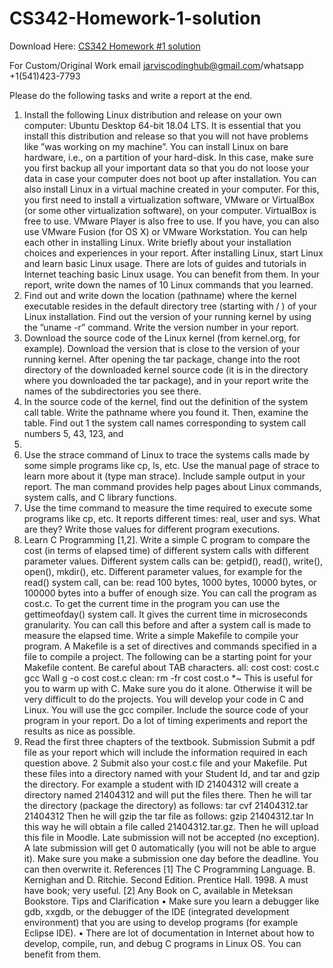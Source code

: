 # CS342-Homework-1-solution

Download Here: [CS342 Homework #1 solution](https://jarviscodinghub.com/assignment/cs342-homework-1-solution/)

For Custom/Original Work email jarviscodinghub@gmail.com/whatsapp +1(541)423-7793

Please do the following tasks and write a report at the end.
1. Install the following Linux distribution and release on your own computer:
Ubuntu Desktop 64-bit 18.04 LTS. It is essential that you install this distribution and release so that you will not have problems like ”was working on my
machine”. You can install Linux on bare hardware, i.e., on a partition of your
hard-disk. In this case, make sure you first backup all your important data so
that you do not loose your data in case your computer does not boot up after
installation.
You can also install Linux in a virtual machine created in your computer. For
this, you first need to install a virtualization software, VMware or VirtualBox
(or some other virtualization software), on your computer. VirtualBox is free
to use. VMware Player is also free to use. If you have, you can also use
VMware Fusion (for OS X) or VMware Workstation.
You can help each other in installing Linux.
Write briefly about your installation choices and experiences in your report.
After installing Linux, start Linux and learn basic Linux usage. There are lots
of guides and tutorials in Internet teaching basic Linux usage. You can benefit
from them. In your report, write down the names of 10 Linux commands that
you learned.
2. Find out and write down the location (pathname) where the kernel executable
resides in the default directory tree (starting with / ) of your Linux installation.
Find out the version of your running kernel by using the ”uname -r” command.
Write the version number in your report.
3. Download the source code of the Linux kernel (from kernel.org, for example).
Download the version that is close to the version of your running kernel. After
opening the tar package, change into the root directory of the downloaded kernel source code (it is in the directory where you downloaded the tar package),
and in your report write the names of the subdirectories you see there.
4. In the source code of the kernel, find out the definition of the system call table.
Write the pathname where you found it. Then, examine the table. Find out
1
the system call names corresponding to system call numbers 5, 43, 123, and
220.
5. Use the strace command of Linux to trace the systems calls made by some
simple programs like cp, ls, etc. Use the manual page of strace to learn more
about it (type man strace). Include sample output in your report. The man
command provides help pages about Linux commands, system calls, and C
library functions.
6. Use the time command to measure the time required to execute some programs
like cp, etc. It reports different times: real, user and sys. What are they?
Write those values for different program executions.
7. Learn C Programming [1,2]. Write a simple C program to compare the cost (in
terms of elapsed time) of different system calls with different parameter values.
Different system calls can be: getpid(), read(), write(), open(), mkdir(), etc.
Different parameter values, for example for the read() system call, can be: read
100 bytes, 1000 bytes, 10000 bytes, or 100000 bytes into a buffer of enough
size. You can call the program as cost.c. To get the current time in the
program you can use the gettimeofday() system call. It gives the current time
in microseconds granularity. You can call this before and after a system call
is made to measure the elapsed time.
Write a simple Makefile to compile your program. A Makefile is a set of
directives and commands specified in a file to compile a project. The following
can be a starting point for your Makefile content. Be careful about TAB
characters.
all: cost
cost: cost.c
gcc Wall g -o cost cost.c
clean:
rm -fr cost cost.o *~
This is useful for you to warm up with C. Make sure you do it alone. Otherwise
it will be very difficult to do the projects. You will develop your code in C
and Linux. You will use the gcc compiler. Include the source code of your
program in your report. Do a lot of timing experiments and report the results
as nice as possible.
8. Read the first three chapters of the textbook.
Submission
Submit a pdf file as your report which will include the information required in each
question above.
2
Submit also your cost.c file and your Makefile. Put these files into a directory
named with your Student Id, and tar and gzip the directory. For example a student
with ID 21404312 will create a directory named 21404312 and will put the files there.
Then he will tar the directory (package the directory) as follows:
tar cvf 21404312.tar 21404312
Then he will gzip the tar file as follows:
gzip 21404312.tar
In this way he will obtain a file called 21404312.tar.gz. Then he will upload this file
in Moodle. Late submission will not be accepted (no exception). A late submission
will get 0 automatically (you will not be able to argue it). Make sure you make a
submission one day before the deadline. You can then overwrite it.
References
[1] The C Programming Language. B. Kernighan and D. Ritchie. Second Edition.
Prentice Hall. 1998. A must have book; very useful.
[2] Any Book on C, available in Meteksan Bookstore.
Tips and Clarification
• Make sure you learn a debugger like gdb, xxgdb, or the debugger of the IDE
(integrated development environment) that you are using to develop programs
(for example Eclipse IDE).
• There are lot of documentation in Internet about how to develop, compile,
run, and debug C programs in Linux OS. You can benefit from them.
